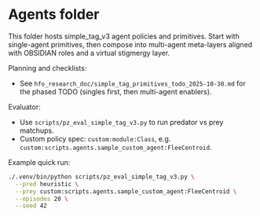 # Agents folder

This folder hosts simple_tag_v3 agent policies and primitives. Start with single-agent primitives, then compose into multi-agent meta-layers aligned with OBSIDIAN roles and a virtual stigmergy layer.

Planning and checklists:
- See `hfo_research_doc/simple_tag_primitives_todo_2025-10-30.md` for the phased TODO (singles first, then multi-agent enablers).

Evaluator:
- Use `scripts/pz_eval_simple_tag_v3.py` to run predator vs prey matchups.
- Custom policy spec: `custom:module:Class`, e.g. `custom:scripts.agents.sample_custom_agent:FleeCentroid`.

Example quick run:
```bash
./.venv/bin/python scripts/pz_eval_simple_tag_v3.py \
  --pred heuristic \
  --prey custom:scripts.agents.sample_custom_agent:FleeCentroid \
  --episodes 20 \
  --seed 42
```
